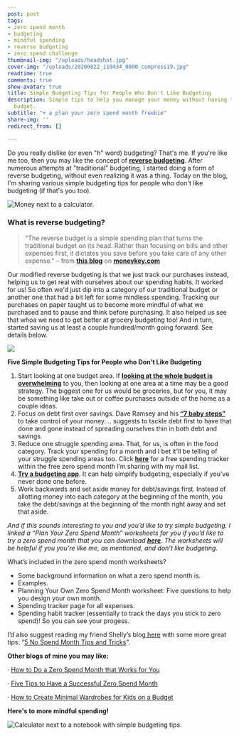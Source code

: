 ```yaml
---
post: post
tags:
- zero spend month
- budgeting
- mindful spending
- reverse budgeting
- zero spend challenge
thumbnail-img: "/uploads/headshot.jpg"
cover-img: "/uploads/20200822_110434_0000_compress19.jpg"
readtime: true
comments: true
show-avatar: true
title: Simple Budgeting Tips for People Who Don't Like Budgeting
description: Simple tips to help you manage your money without having to do a traditional
  budget.
subtitle: "+ a plan your zero spend month freebie"
share-img: ''
redirect_from: []

---
```

Do you really dislike (or even "h" word) budgeting? That's me. If you're like me too, then you may like the concept of [**reverse budgeting**](https://www.forbes.com/sites/peterlazaroff/2016/02/29/creating-a-budget-that-works/). After numerous attempts at "traditional" budgeting, I started doing a form of reverse budgeting, without even realizing it was a thing. Today on the blog, I'm sharing various simple budgeting tips for people who don't like budgeting (if that's you too).

![Money next to a calculator.](/uploads/1_20210102_145100_0000_compress61.jpg "Simple Budgeting Tips for People Who Don't Like Budgeting SHM")

### What is reverse budgeting?

> "The reverse budget is a simple spending plan that turns the traditional budget on its head. Rather than focusing on bills and other expenses first, it dictates you save before you take care of any other expense." – from [**this blog**](https://www.moneykey.com/blog/all-you-need-to-know-about-reverse-budget/#:\~:text=The%20reverse%20budget%20is%20a,care%20of%20any%20other%20expense.) on [**moneykey.com**](moneykey.com)

Our modified reverse budgeting is that we just track our purchases instead, helping us to get real with ourselves about our spending habits. It worked for us! So often we'd just dip into a category of our traditional budget or another one that had a bit left for some mindless spending. Tracking our purchases on paper taught us to become more mindful of what we purchased and to pause and think before purchasing. It also helped us see that whoa we need to get better at grocery budgeting too! And in turn, started saving us at least a couple hundred/month going forward. See details below.

![](/uploads/screenshot-budget.jpg)

**Five Simple Budgeting Tips for People who Don't Like Budgeting**

1. Start looking at one budget area. If [**looking at the whole budget is overwhelming**](https://www.busybudgeter.com/build-your-budget-avoid-overwhelm-in-budgeting/) to you, then looking at one area at a time may be a good strategy. The biggest one for us would be groceries, but for you, it may be something like take out or coffee purchases outside of the home as a couple ideas.
2. Focus on debt first over savings. Dave Ramsey and his [**“7 baby steps”**](https://www.daveramsey.com/dave-ramsey-7-baby-steps?snid=start.steps) to take control of your money.... suggests to tackle debt first to have that done and gone instead of spreading ourselves thin in both debt and savings.
3. Reduce one struggle spending area. That, for us, is often in the food category. Track your spending for a month and I bet it'll be telling of your struggle spending areas too. Click [**here**](https://mailchi.mp/8264c25ebc2a/zerospend) for a free spending tracker within the free zero spend month I’m sharing with my mail list.
4. [**Try a budgeting app**](https://www.thebalance.com/best-budgeting-apps-4159414). It can help simplify budgeting, especially if you've never done one before.
5. Work backwards and set aside money for debt/savings first. Instead of allotting money into each category at the beginning of the month, you take the debt/savings at the beginning of the month right away and set that aside.

_And if this sounds interesting to you and you’d like to try simple budgeting. I linked a “Plan Your Zero Spend Month” worksheets for you if you’d like to try a zero spend month that you can download_ [**_here_**](https://mailchi.mp/8264c25ebc2a/zerospend)_. The worksheets will be helpful if you you’re like me, as mentioned, and don’t like budgeting._

What’s included in the zero spend month worksheets?

* Some background information on what a zero spend month is.
* Examples.
* Planning Your Own Zero Spend Month worksheet: Five questions to help you design your own month.
* Spending tracker page for all expenses.
* Spending habit tracker (essentially to track the days you stick to zero spend)! So you can see your progess.

I’d also suggest reading my friend Shelly’s blog[ here](https://www.envision31.com/blog1/5nospendmonthtipsandtricks) with some more great tips: “[5 No Spend Month Tips and Tricks](https://www.envision31.com/blog1/5nospendmonthtipsandtricks)".

**Other blogs of mine you may like:**

· [How to Do a Zero Spend Month that Works for You](https://www.simplehomemom.com/how-to-do-a-zero-spend-month-that-works-for-you/)

· [Five Tips to Have a Successful Zero Spend Month](https://www.simplehomemom.com/five-tips-to-have-a-successful-zero-spend-month/)

· [How to Create Minimal Wardrobes for Kids on a Budget](https://www.simplehomemom.com/how-to-create-minimal-wardrobes-for-kids-on-a-budget/)

**Here's to more mindful spending!**

![Calculator next to a notebook with simple budgeting tips.](/uploads/1_20210102_145353_0000_compress43.jpg "Simple Budgeting Tips for People Who Don't Like Budgeting SHM2")